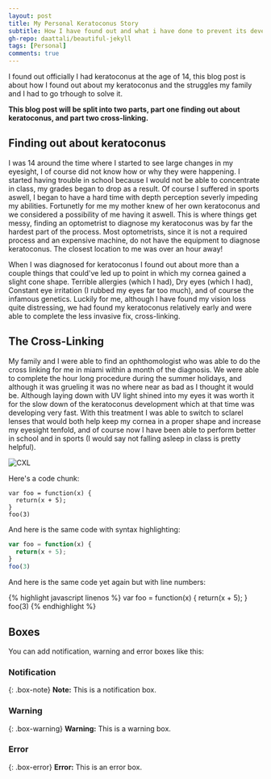 ```yaml
---
layout: post
title: My Personal Keratoconus Story
subtitle: How I have found out and what i have done to prevent its development
gh-repo: daattali/beautiful-jekyll
tags: [Personal]
comments: true
---
```


I found out officially I had keratoconus at the age of 14, this blog post is  about how I found out about my keratoconus and the struggles my family and I had to go trhough to solve it.

**This blog post will be split into two parts, part one finding out about keratoconus, and part two cross-linking.**

## Finding out about keratoconus

I was 14 around the time where I started to see large changes in my eyesight, I of course did not know how or why they were happening. I started having trouble in school because I would not be able to concentrate in class, my grades began to drop as a result. Of course I suffered in sports aswell, I began to have a hard time with depth perception severly impeding my abilities. Fortunetly for me my mother knew of her own keratoconus and we considered a possibility of me having it aswell. This is where things get messy, finding an optometrist to diagnose my keratoconus was by far the hardest part of the process. Most optometrists, since it is not a required process and an expensive machine, do not have the equipment to diagnose keratoconus. The closest location to me was over an hour away! 

When I was diagnosed for keratoconus I found out about more than a couple things that could've led up to point in which my cornea gained a slight cone shape. Terrible allergies (which I had), Dry eyes (which I had), Constant eye irritation (I rubbed my eyes far too much), and of course the infamous genetics. Luckily for me, although I have found my vision loss quite distressing, we had found my keratoconus relatively early and were able to complete the less invasive fix, cross-linking.

## The Cross-Linking

My family and I were able to find an ophthomologist who was able to do the cross linking for me in miami within a month of the diagnosis. We were able to complete the hour long procedure during the summer holidays, and although it was grueling it was no where near as bad as I thought it would be. Although laying down with UV light shined into my eyes it was worth it for the slow down of the keratoconus development which at that time was developing very fast. With this treatment I was able to switch to sclarel lenses that would both help keep my cornea in a proper shape and increase my eyesight tenfold, and of course now I have been able to perform better in school and in sports (I would say not falling asleep in class is pretty helpful). 



![CXL](../Pictures/IMG_6383.jpg)



Here's a code chunk:

~~~
var foo = function(x) {
  return(x + 5);
}
foo(3)
~~~

And here is the same code with syntax highlighting:

```javascript
var foo = function(x) {
  return(x + 5);
}
foo(3)
```

And here is the same code yet again but with line numbers:

{% highlight javascript linenos %}
var foo = function(x) {
  return(x + 5);
}
foo(3)
{% endhighlight %}

## Boxes
You can add notification, warning and error boxes like this:

### Notification

{: .box-note}
**Note:** This is a notification box.

### Warning

{: .box-warning}
**Warning:** This is a warning box.

### Error

{: .box-error}
**Error:** This is an error box.
